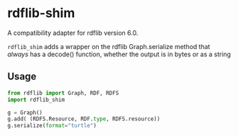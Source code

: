 # rdflib-shim
A compatibility adapter for rdflib version 6.0.

`rdflib_shim` adds a wrapper on the rdflib Graph.serialize method that _always_ has a decode() function, whether the
output is in bytes or as a string

## Usage
```python
from rdflib import Graph, RDF, RDFS
import rdflib_shim

g = Graph()
g.add( (RDFS.Resource, RDF.type, RDFS.resource))
g.serialize(format="turtle")

```
